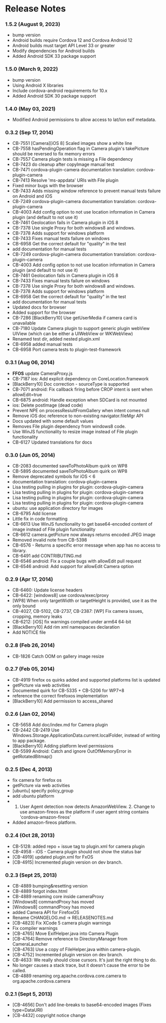 <!--
#
# Licensed to the Apache Software Foundation (ASF) under one
# or more contributor license agreements.  See the NOTICE file
# distributed with this work for additional information
# regarding copyright ownership.  The ASF licenses this file
# to you under the Apache License, Version 2.0 (the
# "License"); you may not use this file except in compliance
# with the License.  You may obtain a copy of the License at
#
# http://www.apache.org/licenses/LICENSE-2.0
#
# Unless required by applicable law or agreed to in writing,
# software distributed under the License is distributed on an
# "AS IS" BASIS, WITHOUT WARRANTIES OR CONDITIONS OF ANY
#  KIND, either express or implied.  See the License for the
# specific language governing permissions and limitations
# under the License.
#
-->

# Release Notes

### 1.5.2 (August 9, 2023)

- bump version
- Android builds require Cordova 12 and Cordova Android 12
- Android builds must target API Level 33 or greater
- Modify dependencies for Android builds
- Added Android SDK 33 package support

### 1.5.0 (March 9, 2022)

- bump version
- Using Android X libraries
- Include cordova-android requirements for 10.x
- Added Android SDK 30 package support

### 1.4.0 (May 03, 2021)

- Modified Android permissions to allow access to lat/lon exif metadata.

### 0.3.2 (Sep 17, 2014)

- CB-7551 [Camera][iOS 8] Scaled images show a white line
- CB-7558 hasPendingOperation flag in Camera plugin's takePicture should be reversed to fix memory errors
- CB-7557 Camera plugin tests is missing a File dependency
- CB-7423 do cleanup after copyImage manual test
- CB-7471 cordova-plugin-camera documentation translation: cordova-plugin-camera
- CB-7413 Resolve 'ms-appdata' URIs with File plugin
- Fixed minor bugs with the browser
- CB-7433 Adds missing window reference to prevent manual tests failure on Android and iOS
- CB-7249 cordova-plugin-camera documentation translation: cordova-plugin-camera
- CB-4003 Add config option to not use location information in Camera plugin (and default to not use it)
- CB-7461 Geolocation fails in Camera plugin in iOS 8
- CB-7378 Use single Proxy for both windows8 and windows.
- CB-7378 Adds support for windows platform
- CB-7433 Fixes manual tests failure on windows
- CB-6958 Get the correct default for "quality" in the test
- add documentation for manual tests
- CB-7249 cordova-plugin-camera documentation translation: cordova-plugin-camera
- CB-4003 Add config option to not use location information in Camera plugin (and default to not use it)
- CB-7461 Geolocation fails in Camera plugin in iOS 8
- CB-7433 Fixes manual tests failure on windows
- CB-7378 Use single Proxy for both windows8 and windows.
- CB-7378 Adds support for windows platform
- CB-6958 Get the correct default for "quality" in the test
- add documentation for manual tests
- Updated docs for browser
- Added support for the browser
- CB-7286 [BlackBerry10] Use getUserMedia if camera card is unavailable
- CB-7180 Update Camera plugin to support generic plugin webView UIView (which can be either a UIWebView or WKWebView)
- Renamed test dir, added nested plugin.xml
- CB-6958 added manual tests
- CB-6958 Port camera tests to plugin-test-framework

### 0.3.1 (Aug 06, 2014)

- **FFOS** update CameraProxy.js
- CB-7187 ios: Add explicit dependency on CoreLocation.framework
- [BlackBerry10] Doc correction - sourceType is supported
- CB-7071 android: Fix callback firing before CROP intent is sent when allowEdit=true
- CB-6875 android: Handle exception when SDCard is not mounted
- ios: Delete postImage (dead code)
- Prevent NPE on processResiultFromGallery when intent comes null
- Remove iOS doc reference to non-existing navigator.fileMgr API
- Docs updated with some default values
- Removes File plugin dependency from windows8 code.
- Use WinJS functionality to resize image instead of File plugin functionality
- CB-6127 Updated translations for docs

### 0.3.0 (Jun 05, 2014)

- CB-2083 documented saveToPhotoAlbum quirk on WP8
- CB-5895 documented saveToPhotoAlbum quirk on WP8
- Remove deprecated symbols for iOS < 6
- documentation translation: cordova-plugin-camera
- Lisa testing pulling in plugins for plugin: cordova-plugin-camera
- Lisa testing pulling in plugins for plugin: cordova-plugin-camera
- Lisa testing pulling in plugins for plugin: cordova-plugin-camera
- Lisa testing pulling in plugins for plugin: cordova-plugin-camera
- ubuntu: use application directory for images
- CB-6795 Add license
- Little fix in code formatting
- CB-6613 Use WinJS functionality to get base64-encoded content of image instead of File plugin functionality
- CB-6612 camera.getPicture now always returns encoded JPEG image
- Removed invalid note from CB-5398
- CB-6576 - Returns a specific error message when app has no access to library.
- CB-6491 add CONTRIBUTING.md
- CB-6546 android: Fix a couple bugs with allowEdit pull request
- CB-6546 android: Add support for allowEdit Camera option

### 0.2.9 (Apr 17, 2014)

- CB-6460: Update license headers
- CB-6422: [windows8] use cordova/exec/proxy
- [WP8] When only targetWidth or targetHeight is provided, use it as the only bound
- CB-4027, CB-5102, CB-2737, CB-2387: [WP] Fix camera issues, cropping, memory leaks
- CB-6212: [iOS] fix warnings compiled under arm64 64-bit
- [BlackBerry10] Add rim xml namespaces declaration
- Add NOTICE file

### 0.2.8 (Feb 26, 2014)

- CB-1826 Catch OOM on gallery image resize

### 0.2.7 (Feb 05, 2014)

- CB-4919 firefox os quirks added and supported platforms list is updated
- getPicture via web activities
- Documented quirk for CB-5335 + CB-5206 for WP7+8
- reference the correct firefoxos implementation
- [BlackBerry10] Add permission to access_shared

### 0.2.6 (Jan 02, 2014)

- CB-5658 Add doc/index.md for Camera plugin
- CB-2442 CB-2419 Use Windows.Storage.ApplicationData.current.localFolder, instead of writing to app package.
- [BlackBerry10] Adding platform level permissions
- CB-5599 Android: Catch and ignore OutOfMemoryError in getRotatedBitmap()

### 0.2.5 (Dec 4, 2013)

- fix camera for firefox os
- getPicture via web activities
- [ubuntu] specify policy_group
- add ubuntu platform
- 1. User Agent detection now detects AmazonWebView. 2. Change to use amazon-fireos as the platform if user agent string contains 'cordova-amazon-fireos'
- Added amazon-fireos platform.

### 0.2.4 (Oct 28, 2013)

- CB-5128: added repo + issue tag to plugin.xml for camera plugin
- CB-4958 - iOS - Camera plugin should not show the status bar
- [CB-4919] updated plugin.xml for FxOS
- [CB-4915] Incremented plugin version on dev branch.

### 0.2.3 (Sept 25, 2013)

- CB-4889 bumping&resetting version
- CB-4889 forgot index.html
- CB-4889 renaming core inside cameraProxy
- [Windows8] commandProxy has moved
- [Windows8] commandProxy has moved
- added Camera API for FirefoxOS
- Rename CHANGELOG.md -> RELEASENOTES.md
- [CB-4823] Fix XCode 5 camera plugin warnings
- Fix compiler warnings
- [CB-4765] Move ExifHelper.java into Camera Plugin
- [CB-4764] Remove reference to DirectoryManager from CameraLauncher
- [CB-4763] Use a copy of FileHelper.java within camera-plugin.
- [CB-4752] Incremented plugin version on dev branch.
- CB-4633: We really should close cursors. It's just the right thing to do.
- No longer causes a stack trace, but it doesn't cause the error to be called.
- CB-4889 renaming org.apache.cordova.core.camera to org.apache.cordova.camera

### 0.2.1 (Sept 5, 2013)

- [CB-4656] Don't add line-breaks to base64-encoded images (Fixes type=DataURI)
- [CB-4432] copyright notice change
